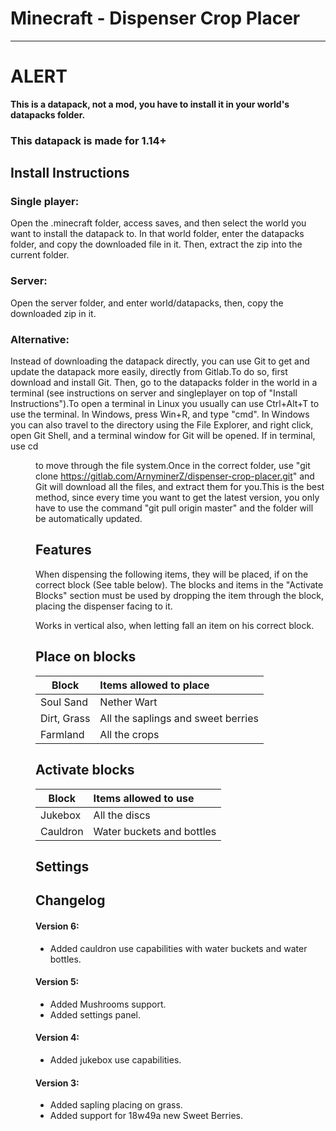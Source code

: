 # Minecraft - Dispenser Crop Placer
****
# ALERT
**This is a datapack, not a mod, you have to install it in your world's datapacks folder.**
### This datapack is made for 1.14+

## Install Instructions
### Single player:
Open the .minecraft folder, access saves, and then select the world you want to install the datapack to. In that world folder, enter the datapacks folder, and copy the downloaded file in it. Then, extract the zip into the current folder.
### Server:
Open the server folder, and enter world/datapacks, then, copy the downloaded zip in it.
### Alternative:
Instead of downloading the datapack directly, you can use Git to get and update the datapack more easily, directly from Gitlab.To do so, first download and install Git. Then, go to the datapacks folder in the world in a terminal (see instructions on server and singleplayer on top of "Install Instructions").To open a terminal in Linux you usually can use Ctrl+Alt+T to use the terminal. In Windows, press Win+R, and type "cmd". In Windows you can also travel to the directory using the File Explorer, and right click, open Git Shell, and a terminal window for Git will be opened. If in terminal, use cd <dir> to move through the file system.Once in the correct folder, use "git clone https://gitlab.com/ArnyminerZ/dispenser-crop-placer.git" and Git will download all the files, and extract them for you.This is the best method, since every time you want to get the latest version, you only have to use the command "git pull origin master" and the folder will be automatically updated.

## Features
When dispensing the following items, they will be placed, if on the correct block (See table below).
The blocks and items in the "Activate Blocks" section must be used by dropping the item through the block, placing the dispenser facing to it.

Works in vertical also, when letting fall an item on his correct block.

## Place on blocks
| Block        | Items allowed to place             |
| -------------|:---------------------------------- |
| Soul Sand    | Nether Wart                        |
| Dirt, Grass  | All the saplings and sweet berries |
| Farmland     | All the crops                      |

## Activate blocks
| Block    | Items allowed to use      |
| ---------|:------------------------- |
| Jukebox  | All the discs             |
| Cauldron | Water buckets and bottles |

## Settings

## Changelog
#### Version 6:
- Added cauldron use capabilities with water buckets and water bottles.
#### Version 5:
- Added Mushrooms support.
- Added settings panel.
#### Version 4:
- Added jukebox use capabilities.
#### Version 3:
- Added sapling placing on grass.
- Added support for 18w49a new Sweet Berries.